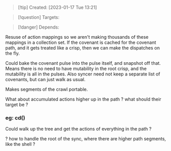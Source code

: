 
>[!tip] Created: [2023-01-17 Tue 13:21]

>[!question] Targets: 

>[!danger] Depends: 

Resuse of action mappings so we aren't making thousands of these mappings in a collection set.
If the covenant is cached for the covenant path, and it gets treated like a crisp, then we can make the dispatches on the fly.

Could bake the covenant pulse into the pulse itself, and snapshot off that.
Means there is no need to have mutability in the root crisp, and the mutability is all in the pulses.
Also syncer need not keep a separate list of covenants, but can just walk as usual.

Makes segments of the crawl portable.

What about accumulated actions higher up in the path ?  what should their target be ?
### eg: cd()
Could walk up the tree and get the actions of everything in the path ?

? how to handle the root of the sync, where there are higher path segments, like the shell ?